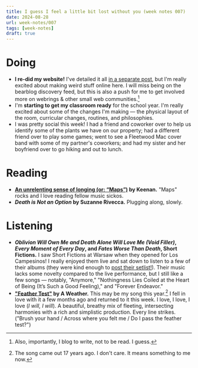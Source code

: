 ```yaml
---
title: I guess I feel a little bit lost without you (week notes 007)
date: 2024-08-28
url: week-notes/007
tags: [week-notes]
draft: true
---
```


# Doing
* **I re-did my website!** I've detailed it all [in a separate post](/what%27s-this-%28and-how-it-works%29/), but I'm really excited about making weird stuff online here. I will miss being on the bearblog discovery feed, but this is also a push for me to get involved more on webrings & other small web communities.[^1]
* I'm **starting to get my classroom ready** for the school year. I'm really excited about some of the changes I'm making — the physical layout of the room, curricular changes, routines, and philosophies.
* I was pretty social this week! I had a friend and coworker over to help us identify some of the plants we have on our property; had a different friend over to play some games; went to see a Fleetwood Mac cover band with some of my partner's coworkers; and had my sister and her boyfriend over to go hiking and out to lunch.

# Reading
- **[An unrelenting sense of longing (or: “Maps”)](https://gkeenan.co/avgb/an-unrelenting-sense-of-longing/) by Keenan.** "Maps" rocks and I love reading fellow music sickos.
- **_Death is Not an Option_ by Suzanne Rivecca.** Plugging along, slowly.

# Listening
- **_Oblivion Will Own Me and Death Alone Will Love Me (Void Filler)_, _Every Moment of Every Day_, and _Fates Worse Than Death_, Short Fictions.** I saw Short Fictions at Warsaw when they opened for Los Campesinos! I really enjoyed them live and sat down to listen to a few of their albums (they were kind enough to [post their setlist!](https://www.reddit.com/r/loscampesinos/comments/1dia0oy/comment/l92otja/?utm_source=share&utm_medium=web3x&utm_name=web3xcss&utm_term=1&utm_content=share_button)). Their music lacks some novelty compared to the live performance, but I still like a few songs — notably, "Anymore," "Nothingness Lies Coiled at the Heart of Being (It’s Such a Good Feeling)," and "Forever Endeavor."
- **["Feather Test"](https://www.youtube.com/watch?v=sYRRR3vRroA) by A Weather.** This may be my song this year.[^2] I fell in love with it a few months ago and returned to it this week. I love, I love, I love (*I will, I will*). A beautiful, breathy mix of fleeting, intersecting harmonies with a rich and simplistic production. Every line strikes. ("Brush your hand / Across where you felt me / Do I pass the feather test?")

[^1]: Also, importantly, I blog to write, not to be read. I guess.
[^2]: The song came out 17 years ago. I don't care. It means something to me now.
